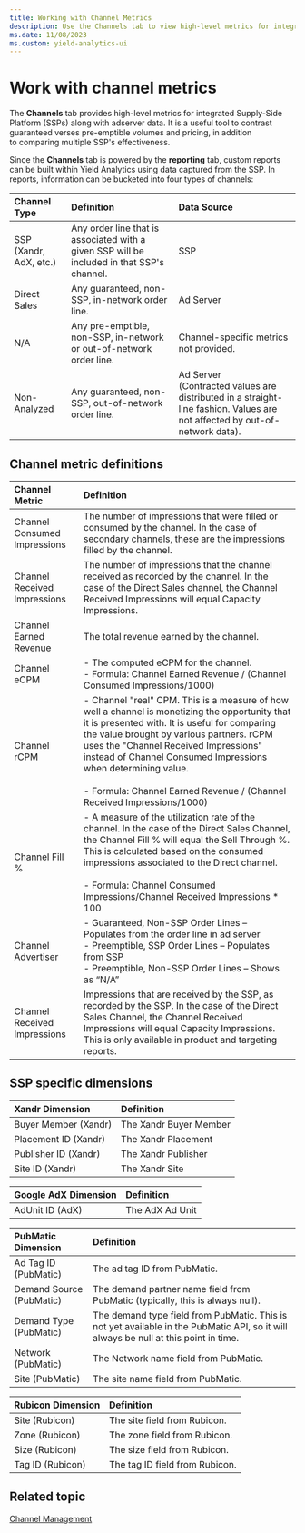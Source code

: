 ```yaml
---
title: Working with Channel Metrics
description: Use the Channels tab to view high-level metrics for integrated supply-side platform along with the adserver data.
ms.date: 11/08/2023
ms.custom: yield-analytics-ui
---
```


# Work with channel metrics

The **Channels** tab provides high-level metrics for integrated Supply-Side Platform (SSPs) along with adserver data. It is a useful tool to contrast guaranteed verses pre-emptible volumes and pricing, in addition to comparing multiple SSP's effectiveness.

Since the **Channels** tab is powered by the **reporting** tab, custom reports can be built within Yield Analytics using data captured from the SSP. In reports, information can be bucketed into four types of channels:

| Channel Type | Definition | Data Source |
|:---|:---|:---|
| SSP (Xandr, AdX, etc.) | Any order line that is associated with a given SSP will be included in that SSP's channel. | SSP |
| Direct Sales | Any guaranteed, non-SSP, in-network order line. | Ad Server |
| N/A | Any pre-emptible, non-SSP, in-network or out-of-network order line. | Channel-specific metrics not provided. |
| Non-Analyzed | Any guaranteed, non-SSP, out-of-network order line. | Ad Server <br> (Contracted values are distributed in a straight-line fashion. Values are not affected by out-of-network data). |

## Channel metric definitions

| Channel Metric | Definition |
|:---|:---|
| Channel Consumed Impressions | The number of impressions that were filled or consumed by the channel. In the case of secondary channels, these are the impressions filled by the channel. |
| Channel Received Impressions | The number of impressions that the channel received as recorded by the channel. In the case of the Direct Sales channel, the Channel Received Impressions will equal Capacity Impressions. |
| Channel Earned Revenue | The total revenue earned by the channel. |
| Channel eCPM | - The computed eCPM for the channel.<br> - Formula: Channel Earned Revenue / (Channel Consumed Impressions/1000) |
| Channel rCPM | - Channel "real" CPM. This is a measure of how well a channel is monetizing the opportunity that it is presented with. It is useful for comparing the value brought by various partners. rCPM uses the "Channel Received Impressions" instead of Channel Consumed Impressions when determining value. <br><br> - Formula: Channel Earned Revenue / (Channel Received Impressions/1000) |
| Channel Fill % | - A measure of the utilization rate of the channel. In the case of the Direct Sales Channel, the Channel Fill % will equal the Sell Through %. This is calculated based on the consumed impressions associated to the Direct channel.<br><br> - Formula: Channel Consumed Impressions/Channel Received Impressions * 100 |
| Channel Advertiser | - Guaranteed, Non-SSP Order Lines – Populates from the order line in ad server <br> - Preemptible, SSP Order Lines – Populates from SSP <br>  - Preemptible, Non-SSP Order Lines – Shows as “N/A” |
| Channel Received Impressions | Impressions that are received by the SSP, as recorded by the SSP. In the case of the Direct Sales Channel, the Channel Received Impressions will equal Capacity Impressions. This is only available in product and targeting reports. |

## SSP specific dimensions

| Xandr Dimension |  Definition |
|:---|:---|
| Buyer Member (Xandr) | The Xandr Buyer Member |
| Placement ID (Xandr) | The Xandr Placement |
| Publisher ID (Xandr) | The Xandr Publisher |
| Site ID (Xandr) | The Xandr Site |

| Google AdX Dimension | Definition |
|:---|:---|
| AdUnit ID (AdX) | The AdX Ad Unit |

| PubMatic Dimension | Definition |
|:---|:---|
| Ad Tag ID (PubMatic) | The ad tag ID from PubMatic. |
| Demand Source (PubMatic) | The demand partner name field from PubMatic (typically, this is always null). |
| Demand Type (PubMatic) | The demand type field from PubMatic. This is not yet available in the PubMatic API, so it will always be null at this point in time. |
| Network (PubMatic) | The Network name field from PubMatic. |
| Site (PubMatic) | The site name field from PubMatic. |

| Rubicon Dimension | Definition |
|:---|:---|
| Site (Rubicon) | The site field from Rubicon. |
| Zone (Rubicon) | The zone field from Rubicon. |
| Size (Rubicon) | The size field from Rubicon. |
| Tag ID (Rubicon) | The tag ID field from Rubicon. |

## Related topic

[Channel Management](./channel-management.md)
